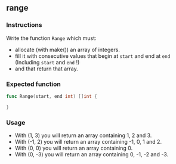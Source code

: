 ## range

### Instructions

Write the function `Range` which must:

- allocate (with make()) an array of integers.
- fill it with consecutive values that begin at `start` and end at `end` (Including `start` and `end` !)
- and that return that array.

### Expected function

```go
func Range(start, end int) []int {

}
```

### Usage

- With (1, 3) you will return an array containing 1, 2 and 3.
- With (-1, 2) you will return an array containing -1, 0, 1 and 2.
- With (0, 0) you will return an array containing 0.
- With (0, -3) you will return an array containing 0, -1, -2 and -3.
